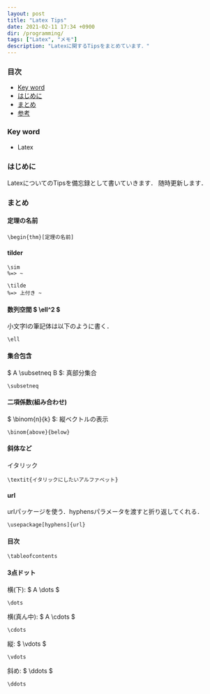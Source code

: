 ```yaml
---
layout: post
title: "Latex Tips"
date: 2021-02-11 17:34 +0900
dir: /programming/
tags: ["Latex", "メモ"]
description: "Latexに関するTipsをまとめています．"
---
```


### 目次
- [Key word](#key-word)
- [はじめに](#はじめに)
- [まとめ](#まとめ)
- [参考](#参考)

### Key word
- Latex

### はじめに
LatexについてのTipsを備忘録として書いていきます．
随時更新します．

### まとめ
#### 定理の名前
```
\begin{thm}[定理の名前]
```

#### tilder
```
\sim
%=> ~

\tilde
%=> 上付き ~
```

#### 数列空間 $ \ell^2 $
小文字lの筆記体は以下のように書く．
```
\ell
```

#### 集合包含
$ A \subsetneq B $: 真部分集合
```
\subsetneq
```

#### 二項係数(組み合わせ)
$ \binom{n}{k} $: 縦ベクトルの表示
```
\binom{above}{below}
```

#### 斜体など
イタリック
```
\textit{イタリックにしたいアルファベット}
```

#### url
urlパッケージを使う．hyphensパラメータを渡すと折り返してくれる．
```
\usepackage[hyphens]{url}
```

#### 目次
```
\tableofcontents
```

#### 3点ドット
横(下): $ A \dots $
```
\dots
```

横(真ん中): $ A \cdots $
```
\cdots
```

縦: $ \vdots $
```
\vdots
```

斜め: $ \ddots $
```
\ddots
```

<!-- ### 参考
### 注意 -->
